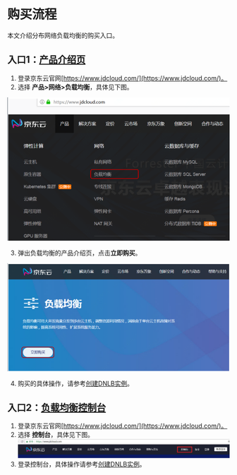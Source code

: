 # 购买流程

本文介绍分布网络负载均衡的购买入口。

## 入口1：[产品介绍页](https://www.jdcloud.com/products/load-balancer )
1. 登录京东云官网[https://www.jdcloud.com/](https://www.jdcloud.com/)。
2. 选择 **产品>网络>负载均衡**，具体见下图。

 ![DNLB产品入口](../../../../image/Networking/DNLB/DNLB-007.png)

3. 弹出负载均衡的产品介绍页，点击**立即购买**。

![DNLB产品页](../../../../image/Networking/DNLB/DNLB-008.png)

4. 购买的具体操作，请参考[创建DNLB实例](../Operation-Guide/Create-DNLB-Instance.md)。

## 入口2：[负载均衡控制台](https://cns-console.jdcloud.com/host/loadBalance/list)

1. 登录京东云官网[https://www.jdcloud.com/](https://www.jdcloud.com/)。
2. 选择 **控制台**，具体见下图。
![控制台](../../../../image/Networking/DNLB/DNLB-009.png)
3. 登录控制台，具体操作请参考[创建DNLB实例](../Operation-Guide/Create-DNLB-Instance.md)。

